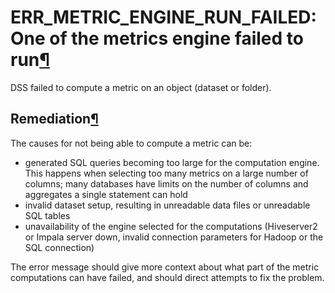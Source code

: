 ERR\_METRIC\_ENGINE\_RUN\_FAILED: One of the metrics engine failed to run[¶](#err-metric-engine-run-failed-one-of-the-metrics-engine-failed-to-run "Permalink to this heading")
===============================================================================================================================================================================


DSS failed to compute a metric on an object (dataset or folder).



Remediation[¶](#remediation "Permalink to this heading")
--------------------------------------------------------


The causes for not being able to compute a metric can be:


* generated SQL queries becoming too large for the computation engine. This happens when selecting too many metrics on a large number of columns; many databases have limits on the number of columns and aggregates a single statement can hold
* invalid dataset setup, resulting in unreadable data files or unreadable SQL tables
* unavailability of the engine selected for the computations (Hiveserver2 or Impala server down, invalid connection parameters for Hadoop or the SQL connection)


The error message should give more context about what part of the metric computations can have failed, and should direct attempts to fix the problem.
